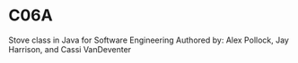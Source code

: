 # C06A
Stove class in Java for Software Engineering
Authored by: Alex Pollock, Jay Harrison, and Cassi VanDeventer
